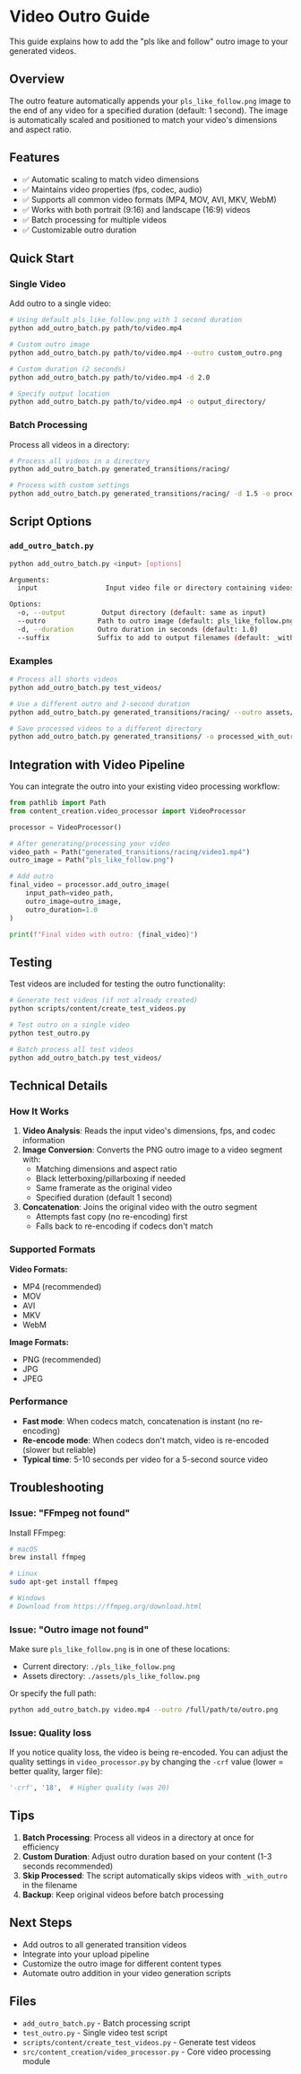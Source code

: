 # Video Outro Guide

This guide explains how to add the "pls like and follow" outro image to your generated videos.

## Overview

The outro feature automatically appends your `pls_like_follow.png` image to the end of any video for a specified duration (default: 1 second). The image is automatically scaled and positioned to match your video's dimensions and aspect ratio.

## Features

- ✅ Automatic scaling to match video dimensions
- ✅ Maintains video properties (fps, codec, audio)
- ✅ Supports all common video formats (MP4, MOV, AVI, MKV, WebM)
- ✅ Works with both portrait (9:16) and landscape (16:9) videos
- ✅ Batch processing for multiple videos
- ✅ Customizable outro duration

## Quick Start

### Single Video

Add outro to a single video:

```bash
# Using default pls_like_follow.png with 1 second duration
python add_outro_batch.py path/to/video.mp4

# Custom outro image
python add_outro_batch.py path/to/video.mp4 --outro custom_outro.png

# Custom duration (2 seconds)
python add_outro_batch.py path/to/video.mp4 -d 2.0

# Specify output location
python add_outro_batch.py path/to/video.mp4 -o output_directory/
```

### Batch Processing

Process all videos in a directory:

```bash
# Process all videos in a directory
python add_outro_batch.py generated_transitions/racing/

# Process with custom settings
python add_outro_batch.py generated_transitions/racing/ -d 1.5 -o processed_videos/
```

## Script Options

### `add_outro_batch.py`

```bash
python add_outro_batch.py <input> [options]

Arguments:
  input                 Input video file or directory containing videos

Options:
  -o, --output         Output directory (default: same as input)
  --outro             Path to outro image (default: pls_like_follow.png)
  -d, --duration      Outro duration in seconds (default: 1.0)
  --suffix            Suffix to add to output filenames (default: _with_outro)
```

### Examples

```bash
# Process all shorts videos
python add_outro_batch.py test_videos/ 

# Use a different outro and 2-second duration
python add_outro_batch.py generated_transitions/racing/ --outro assets/custom_outro.png -d 2.0

# Save processed videos to a different directory
python add_outro_batch.py generated_transitions/ -o processed_with_outro/
```

## Integration with Video Pipeline

You can integrate the outro into your existing video processing workflow:

```python
from pathlib import Path
from content_creation.video_processor import VideoProcessor

processor = VideoProcessor()

# After generating/processing your video
video_path = Path("generated_transitions/racing/video1.mp4")
outro_image = Path("pls_like_follow.png")

# Add outro
final_video = processor.add_outro_image(
    input_path=video_path,
    outro_image=outro_image,
    outro_duration=1.0
)

print(f"Final video with outro: {final_video}")
```

## Testing

Test videos are included for testing the outro functionality:

```bash
# Generate test videos (if not already created)
python scripts/content/create_test_videos.py

# Test outro on a single video
python test_outro.py

# Batch process all test videos
python add_outro_batch.py test_videos/
```

## Technical Details

### How It Works

1. **Video Analysis**: Reads the input video's dimensions, fps, and codec information
2. **Image Conversion**: Converts the PNG outro image to a video segment with:
   - Matching dimensions and aspect ratio
   - Black letterboxing/pillarboxing if needed
   - Same framerate as the original video
   - Specified duration (default 1 second)
3. **Concatenation**: Joins the original video with the outro segment
   - Attempts fast copy (no re-encoding) first
   - Falls back to re-encoding if codecs don't match

### Supported Formats

**Video Formats:**
- MP4 (recommended)
- MOV
- AVI
- MKV
- WebM

**Image Formats:**
- PNG (recommended)
- JPG
- JPEG

### Performance

- **Fast mode**: When codecs match, concatenation is instant (no re-encoding)
- **Re-encode mode**: When codecs don't match, video is re-encoded (slower but reliable)
- **Typical time**: 5-10 seconds per video for a 5-second source video

## Troubleshooting

### Issue: "FFmpeg not found"

Install FFmpeg:
```bash
# macOS
brew install ffmpeg

# Linux
sudo apt-get install ffmpeg

# Windows
# Download from https://ffmpeg.org/download.html
```

### Issue: "Outro image not found"

Make sure `pls_like_follow.png` is in one of these locations:
- Current directory: `./pls_like_follow.png`
- Assets directory: `./assets/pls_like_follow.png`

Or specify the full path:
```bash
python add_outro_batch.py video.mp4 --outro /full/path/to/outro.png
```

### Issue: Quality loss

If you notice quality loss, the video is being re-encoded. You can adjust the quality settings in `video_processor.py` by changing the `-crf` value (lower = better quality, larger file):

```python
'-crf', '18',  # Higher quality (was 20)
```

## Tips

1. **Batch Processing**: Process all videos in a directory at once for efficiency
2. **Custom Duration**: Adjust outro duration based on your content (1-3 seconds recommended)
3. **Skip Processed**: The script automatically skips videos with `_with_outro` in the filename
4. **Backup**: Keep original videos before batch processing

## Next Steps

- Add outros to all generated transition videos
- Integrate into your upload pipeline
- Customize the outro image for different content types
- Automate outro addition in your video generation scripts

## Files

- `add_outro_batch.py` - Batch processing script
- `test_outro.py` - Single video test script
- `scripts/content/create_test_videos.py` - Generate test videos
- `src/content_creation/video_processor.py` - Core video processing module



